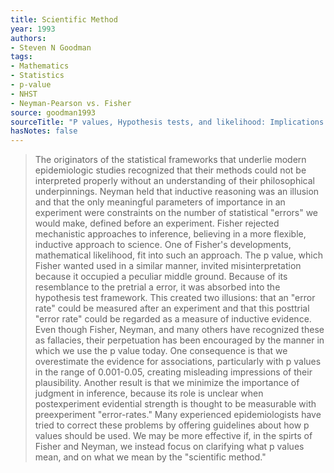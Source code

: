 ```yaml
---
title: Scientific Method
year: 1993
authors:
- Steven N Goodman
tags:
- Mathematics
- Statistics
- p-value
- NHST
- Neyman-Pearson vs. Fisher
source: goodman1993
sourceTitle: "P values, Hypothesis tests, and likelihood: Implications for Epidemiology of a Neglected Historical Debate"
hasNotes: false
---
```


> The originators of the statistical frameworks that underlie modern epidemiologic studies recognized
>   that their methods could not be interpreted properly without an understanding of their philosophical underpinnings.
> Neyman held that inductive reasoning was an illusion
>   and that the only meaningful parameters of importance in an experiment
>   were constraints on the number of statistical "errors" we would make, defined before an experiment.
> Fisher rejected mechanistic approaches to inference,
>   believing in a more flexible, inductive approach to science.
> One of Fisher's developments, mathematical likelihood, fit into such an approach.
> The p value, which Fisher wanted used in a similar manner,
>   invited misinterpretation because it occupied a peculiar middle ground.
> Because of its resemblance to the pretrial a error, it was absorbed into the hypothesis test framework.
> This created two illusions: that an "error rate" could be measured after an experiment
>   and that this posttrial "error rate" could be regarded as a measure of inductive evidence.
> Even though Fisher, Neyman, and many others have recognized these as fallacies,
>   their perpetuation has been encouraged by the manner in which we use the p value today.
> One consequence is that we overestimate the evidence for associations,
>   particularly with p values in the range of 0.001-0.05, creating misleading impressions of their plausibility.
> Another result is that we minimize the importance of judgment in inference,
>   because its role is unclear when postexperiment evidential strength is thought
>   to be measurable with preexperiment "error-rates."
> Many experienced epidemiologists have tried to correct these problems
>   by offering guidelines about how p values should be used.
> We may be more effective if, in the spirts of Fisher and Neyman, we instead focus on clarifying what p values mean,
>   and on what we mean by the "scientific method."

